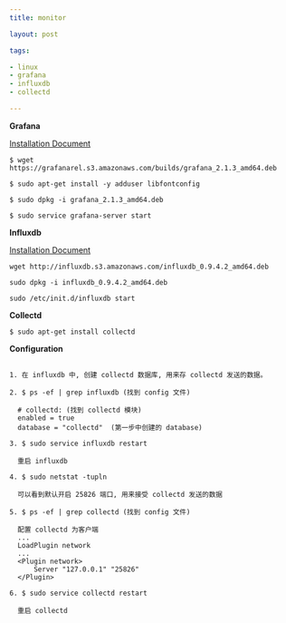 ```yaml
---
title: monitor

layout: post

tags:

- linux
- grafana
- influxdb
- collectd

---
```


**Grafana**

[Installation Document](http://docs.grafana.org/installation/debian/)

```nohighlight
$ wget https://grafanarel.s3.amazonaws.com/builds/grafana_2.1.3_amd64.deb

$ sudo apt-get install -y adduser libfontconfig

$ sudo dpkg -i grafana_2.1.3_amd64.deb

$ sudo service grafana-server start
```

**Influxdb**

[Installation Document](https://influxdb.com/docs/v0.9/introduction/installation.html)

```nohighlight
wget http://influxdb.s3.amazonaws.com/influxdb_0.9.4.2_amd64.deb

sudo dpkg -i influxdb_0.9.4.2_amd64.deb

sudo /etc/init.d/influxdb start
```

**Collectd**

```nohighlight
$ sudo apt-get install collectd
```

**Configuration**

```nohighlight

1. 在 influxdb 中, 创建 collectd 数据库, 用来存 collectd 发送的数据。

2. $ ps -ef | grep influxdb (找到 config 文件)

  # collectd: (找到 collectd 模块)
  enabled = true
  database = "collectd"  (第一步中创建的 database)

3. $ sudo service influxdb restart

  重启 influxdb

4. $ sudo netstat -tupln

  可以看到默认开启 25826 端口, 用来接受 collectd 发送的数据

5. $ ps -ef | grep collectd (找到 config 文件)

  配置 collectd 为客户端
  ...
  LoadPlugin network
  ...
  <Plugin network>
      Server "127.0.0.1" "25826"
  </Plugin>

6. $ sudo service collectd restart

  重启 collectd

```
